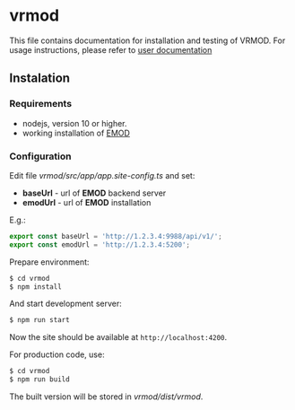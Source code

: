# vrmod

This file contains documentation for installation and testing of VRMOD.
For usage instructions, please refer to [user documentation](/USERDOC.md)

## Instalation
### Requirements
- nodejs, version 10 or higher.
- working installation of [EMOD](https://github.com/iimcz/emod)

### Configuration
Edit file *vrmod/src/app/app.site-config.ts* and set:
- **baseUrl** - url of **EMOD** backend server
- **emodUrl** - url of **EMOD** installation

E.g.:
```typescript
export const baseUrl = 'http://1.2.3.4:9988/api/v1/';
export const emodUrl = 'http://1.2.3.4:5200';
```

Prepare environment:
```bash
$ cd vrmod
$ npm install
```

And start development server:

```bash
$ npm run start
```
Now the site should be available at `http://localhost:4200`.

For production code, use:
```bash
$ cd vrmod
$ npm run build
```

The built version will be stored in *vrmod/dist/vrmod*.


